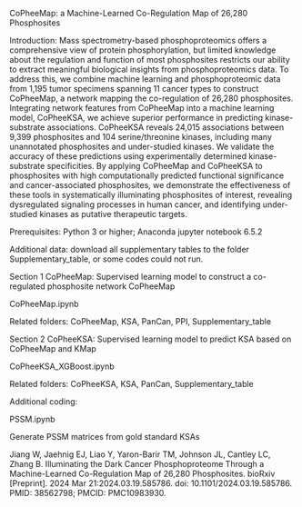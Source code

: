 CoPheeMap: a Machine-Learned Co-Regulation Map of 26,280 Phosphosites

Introduction: Mass spectrometry-based phosphoproteomics offers a comprehensive view of protein phosphorylation, but limited knowledge about the regulation and function of most phosphosites restricts our ability to extract meaningful biological insights from phosphoproteomics data. To address this, we combine machine learning and phosphoproteomic data from 1,195 tumor specimens spanning 11 cancer types to construct CoPheeMap, a network mapping the co-regulation of 26,280 phosphosites. Integrating network features from CoPheeMap into a machine learning model, CoPheeKSA, we achieve superior performance in predicting kinase-substrate associations. CoPheeKSA reveals 24,015 associations between 9,399 phosphosites and 104 serine/threonine kinases, including many unannotated phosphosites and under-studied kinases. We validate the accuracy of these predictions using experimentally determined kinase-substrate specificities. By applying CoPheeMap and CoPheeKSA to phosphosites with high computationally predicted functional significance and cancer-associated phosphosites, we demonstrate the effectiveness of these tools in systematically illuminating phosphosites of interest, revealing dysregulated signaling processes in human cancer, and identifying under-studied kinases as putative therapeutic targets.

Prerequisites: Python 3 or higher; Anaconda jupyter notebook 6.5.2

Additional data: download all supplementary tables to the folder Supplementary_table, or some codes could not run.

Section 1 CoPheeMap: Supervised learning model to construct a co-regulated phosphosite network CoPheeMap

CoPheeMap.ipynb

Related folders: CoPheeMap, KSA, PanCan, PPI, Supplementary_table

Section 2 CoPheeKSA: Supervised learning model to predict KSA based on CoPheeMap and KMap

CoPheeKSA_XGBoost.ipynb

Related folders: CoPheeKSA, KSA, PanCan, Supplementary_table

Additional coding:

PSSM.ipynb

Generate PSSM matrices from gold standard KSAs

Jiang W, Jaehnig EJ, Liao Y, Yaron-Barir TM, Johnson JL, Cantley LC, Zhang B. Illuminating the Dark Cancer Phosphoproteome Through a Machine-Learned Co-Regulation Map of 26,280 Phosphosites. bioRxiv [Preprint]. 2024 Mar 21:2024.03.19.585786. doi: 10.1101/2024.03.19.585786. PMID: 38562798; PMCID: PMC10983930.
